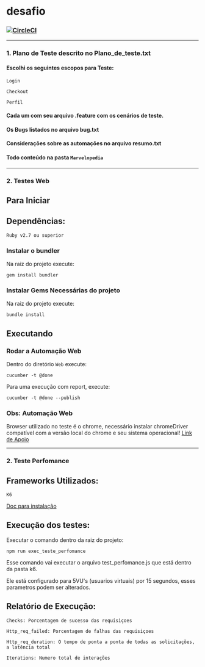# desafio

###  [![CircleCI](https://dl.circleci.com/status-badge/img/gh/DarlingL/bemol_challenge/tree/main.svg?style=shield)](https://dl.circleci.com/status-badge/redirect/gh/DarlingL/bemol_challenge/tree/main)

__________________________________________

 ### 1. Plano de Teste descrito no Plano_de_teste.txt
 

 #### Escolhi os seguintes escopos para Teste:

 ``` 
 Login

 Checkout
 
 Perfil
 ```

 #### Cada um com seu arquivo .feature com os cenários de teste.
 #### Os Bugs listados no arquivo bug.txt
 #### Considerações sobre as automações no arquivo resumo.txt
 #### Todo conteúdo na pasta  `Marvelopedia` 
 ______________________________________

 ### 2. Testes Web

 ## Para Iniciar ##

 ## **Dependências:**
```
Ruby v2.7 ou superior
```


### Instalar o bundler ###
Na raiz do projeto execute:
```shell
gem install bundler
```

### Instalar Gems Necessárias do projeto ###
Na raiz do projeto execute:
```shell
bundle install
```

## Executando ##

### Rodar a Automação Web ###
Dentro do diretório `Web` execute:
```shell
cucumber -t @done
```
Para uma execução com report, execute:
```shell
cucumber -t @done --publish
```

### Obs: Automação Web ###
Browser utilizado no teste é o chrome, necessário instalar chromeDriver compatível com a versão local do chrome e seu sistema operacional! [Link de Apoio](https://chromedriver.chromium.org/downloads) 

 ______________________________________

 ### 2. Teste Perfomance
 ## **Frameworks Utilizados:**

```
K6 
```
[Doc para instalação](https://k6.io/docs/get-started/installation/)


## **Execução dos testes:**
Executar o comando dentro da raiz do projeto:
```
npm run exec_teste_perfomance
```

Esse comando vai executar o arquivo test_perfomance.js que está dentro da pasta k6.

Ele está configurado para 5VU's (usuarios virtuais) por 15 segundos, esses parametros podem ser alterados.

## **Relatório de Execução:**

```
Checks: Porcentagem de sucesso das requisiçoes  
```
```
Http_req_failed: Porcentagem de falhas das requisiçoes  
```
```
Http_req_duration: O tempo de ponta a ponta de todas as solicitações, a latência total
```
```
Iterations: Numero total de interações  
```